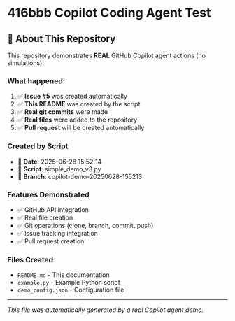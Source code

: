 # 416bbb Copilot Coding Agent Test

## 🤖 About This Repository

This repository demonstrates **REAL** GitHub Copilot agent actions (no simulations).

### What happened:
1. ✅ **Issue #5** was created automatically
2. ✅ **This README** was created by the script
3. ✅ **Real git commits** were made
4. ✅ **Real files** were added to the repository
5. ✅ **Pull request** will be created automatically

### Created by Script
- 📅 **Date**: 2025-06-28 15:52:14
- 🤖 **Script**: simple_demo_v3.py
- 🌿 **Branch**: copilot-demo-20250628-155213

### Features Demonstrated
- ✅ GitHub API integration
- ✅ Real file creation
- ✅ Git operations (clone, branch, commit, push)
- ✅ Issue tracking integration
- ✅ Pull request creation

### Files Created
- `README.md` - This documentation
- `example.py` - Example Python script
- `demo_config.json` - Configuration file

---
*This file was automatically generated by a real Copilot agent demo.*
